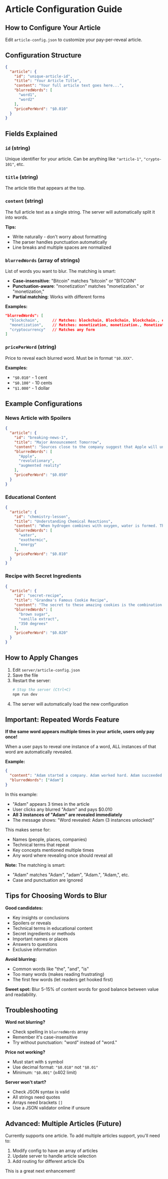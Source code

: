 # Article Configuration Guide

## How to Configure Your Article

Edit `article-config.json` to customize your pay-per-reveal article.

## Configuration Structure

```json
{
  "article": {
    "id": "unique-article-id",
    "title": "Your Article Title",
    "content": "Your full article text goes here...",
    "blurredWords": [
      "word1",
      "word2"
    ],
    "pricePerWord": "$0.010"
  }
}
```

## Fields Explained

### `id` (string)
Unique identifier for your article. Can be anything like `"article-1"`, `"crypto-101"`, etc.

### `title` (string)
The article title that appears at the top.

### `content` (string)
The full article text as a single string. The server will automatically split it into words.

**Tips:**
- Write naturally - don't worry about formatting
- The parser handles punctuation automatically
- Line breaks and multiple spaces are normalized

### `blurredWords` (array of strings)
List of words you want to blur. The matching is smart:
- **Case-insensitive**: "Bitcoin" matches "bitcoin" or "BITCOIN"
- **Punctuation-aware**: "monetization" matches "monetization." or "monetization,"
- **Partial matching**: Works with different forms

**Examples:**
```json
"blurredWords": [
  "blockchain",      // Matches: blockchain, Blockchain, blockchain., etc.
  "monetization",    // Matches: monetization, monetization., Monetization
  "cryptocurrency"   // Matches any form
]
```

### `pricePerWord` (string)
Price to reveal each blurred word. Must be in format `"$0.XXX"`.

**Examples:**
- `"$0.010"` - 1 cent
- `"$0.100"` - 10 cents
- `"$1.000"` - 1 dollar

## Example Configurations

### News Article with Spoilers

```json
{
  "article": {
    "id": "breaking-news-1",
    "title": "Major Announcement Tomorrow",
    "content": "Sources close to the company suggest that Apple will unveil a revolutionary new product at tomorrow's event. The device is rumored to combine AI capabilities with augmented reality in ways never seen before.",
    "blurredWords": [
      "Apple",
      "revolutionary",
      "augmented reality"
    ],
    "pricePerWord": "$0.050"
  }
}
```

### Educational Content

```json
{
  "article": {
    "id": "chemistry-lesson",
    "title": "Understanding Chemical Reactions",
    "content": "When hydrogen combines with oxygen, water is formed. This exothermic reaction releases energy in the form of heat and light.",
    "blurredWords": [
      "water",
      "exothermic",
      "energy"
    ],
    "pricePerWord": "$0.010"
  }
}
```

### Recipe with Secret Ingredients

```json
{
  "article": {
    "id": "secret-recipe",
    "title": "Grandma's Famous Cookie Recipe",
    "content": "The secret to these amazing cookies is the combination of brown sugar and vanilla extract, baked at exactly 350 degrees for 12 minutes.",
    "blurredWords": [
      "brown sugar",
      "vanilla extract",
      "350 degrees"
    ],
    "pricePerWord": "$0.020"
  }
}
```

## How to Apply Changes

1. Edit `server/article-config.json`
2. Save the file
3. Restart the server:
   ```bash
   # Stop the server (Ctrl+C)
   npm run dev
   ```
4. The server will automatically load the new configuration

## Important: Repeated Words Feature

**If the same word appears multiple times in your article, users only pay once!**

When a user pays to reveal one instance of a word, ALL instances of that word are automatically revealed.

**Example:**
```json
{
  "content": "Adam started a company. Adam worked hard. Adam succeeded.",
  "blurredWords": ["Adam"]
}
```

In this example:
- "Adam" appears 3 times in the article
- User clicks any blurred "Adam" and pays $0.010
- **All 3 instances of "Adam" are revealed immediately**
- The message shows: "Word revealed: Adam (3 instances unlocked)"

This makes sense for:
- Names (people, places, companies)
- Technical terms that repeat
- Key concepts mentioned multiple times
- Any word where revealing once should reveal all

**Note:** The matching is smart:
- "Adam" matches "Adam", "adam", "Adam.", "Adam,", etc.
- Case and punctuation are ignored

## Tips for Choosing Words to Blur

**Good candidates:**
- Key insights or conclusions
- Spoilers or reveals
- Technical terms in educational content
- Secret ingredients or methods
- Important names or places
- Answers to questions
- Exclusive information

**Avoid blurring:**
- Common words like "the", "and", "is"
- Too many words (makes reading frustrating)
- The first few words (let readers get hooked first)

**Sweet spot:** Blur 5-15% of content words for good balance between value and readability.

## Troubleshooting

**Word not blurring?**
- Check spelling in `blurredWords` array
- Remember it's case-insensitive
- Try without punctuation: "word" instead of "word."

**Price not working?**
- Must start with `$` symbol
- Use decimal format: `"$0.010"` not `"$0.01"`
- Minimum: `"$0.001"` (x402 limit)

**Server won't start?**
- Check JSON syntax is valid
- All strings need quotes
- Arrays need brackets `[]`
- Use a JSON validator online if unsure

## Advanced: Multiple Articles (Future)

Currently supports one article. To add multiple articles support, you'll need to:
1. Modify config to have an array of articles
2. Update server to handle article selection
3. Add routing for different article IDs

This is a great next enhancement!

